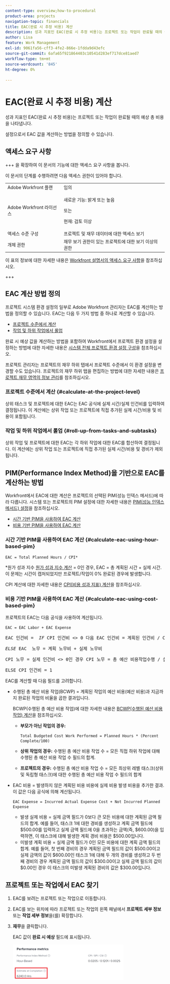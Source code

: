 ```yaml
---
content-type: overview;how-to-procedural
product-area: projects
navigation-topic: financials
title: EAC(완료 시 추정 비용) 계산
description: 성과 지표인 EAC(완료 시 추정 비용)는 프로젝트 또는 작업이 완료될 때의 예상 총 비용을 나타냅니다.
author: Lisa
feature: Work Management
exl-id: 9061fa56-cff3-4fe2-866e-1fdda9d43efc
source-git-commit: 6afa65f921864403c10541d283ef717dce81aed7
workflow-type: tm+mt
source-wordcount: '845'
ht-degree: 0%

---
```


# EAC(완료 시 추정 비용) 계산

<!--
<p data-mc-conditions="QuicksilverOrClassic.Draft mode">(NOTE: Linked to the product. Do not change link!) </p>
-->

성과 지표인 EAC(완료 시 추정 비용)는 프로젝트 또는 작업이 완료될 때의 예상 총 비용을 나타냅니다.

설정으로서 EAC 값을 계산하는 방법을 정의할 수 있습니다. 

## 액세스 요구 사항

+++ 을 확장하여 이 문서의 기능에 대한 액세스 요구 사항을 봅니다.

이 문서의 단계를 수행하려면 다음 액세스 권한이 있어야 합니다.

<table style="table-layout:auto"> 
 <col> 
 <col> 
 <tbody> 
  <tr> 
   <td role="rowheader">Adobe Workfront 플랜</td> 
   <td>임의</td> 
  </tr> 
  <tr> 
   <td role="rowheader">Adobe Workfront 라이선스</td> 
   <td>
   <p>새로운 기능: 밝게 또는 높음</p>
   <p>또는</p>
   <p>현재: 검토 이상</p></td>  
  </tr> 
  <tr> 
   <td role="rowheader">액세스 수준 구성</td> 
   <td>프로젝트 및 재무 데이터에 대한 액세스 보기</td> 
  </tr> 
  <tr> 
   <td role="rowheader">개체 권한</td> 
   <td>재무 보기 권한이 있는 프로젝트에 대한 보기 이상의 권한</td> 
  </tr> 
 </tbody> 
</table>

이 표의 정보에 대한 자세한 내용은 [Workfront 설명서의 액세스 요구 사항](/help/quicksilver/administration-and-setup/add-users/access-levels-and-object-permissions/access-level-requirements-in-documentation.md)을 참조하십시오.

+++

## EAC 계산 방법 정의

프로젝트 시스템 환경 설정의 일부로 Adobe Workfront 관리자는 EAC를 계산하는 방법을 정의할 수 있습니다. EAC는 다음 두 가지 방법 중 하나로 계산할 수 있습니다.

* [프로젝트 수준에서 계산](#calculate-at-the-project-level)
* [작업 및 하위 작업에서 롤업](#roll-up-from-tasks-and-subtasks)

완료 시 예상 값을 계산하는 방법을 포함하여 Workfront에서 프로젝트 환경 설정을 설정하는 방법에 대한 자세한 내용은 [시스템 전체 프로젝트 환경 설정 구성](../../../administration-and-setup/set-up-workfront/configure-system-defaults/set-project-preferences.md)을 참조하십시오.

프로젝트 관리자는 프로젝트의 재무 하위 탭에서 프로젝트 수준에서 이 환경 설정을 변경할 수도 있습니다. 프로젝트의 재무 하위 탭을 편집하는 방법에 대한 자세한 내용은 [프로젝트 재무 영역의 정보 관리](../../../manage-work/projects/project-finances/manage-project-finance-area.md)를 참조하십시오.

### 프로젝트 수준에서 계산 {#calculate-at-the-project-level}

상위 태스크 및 프로젝트에 대한 EAC는 EAC 공식에 실제 시간/실제 인건비를 입력하여 결정됩니다. 이 계산에는 상위 작업 또는 프로젝트에 직접 추가된 실제 시간/비용 및 비용이 포함됩니다.

### 작업 및 하위 작업에서 롤업 {#roll-up-from-tasks-and-subtasks}

상위 작업 및 프로젝트에 대한 EAC는 각 하위 작업에 대한 EAC를 합산하여 결정됩니다. 이 계산에는 상위 작업 또는 프로젝트에 직접 추가된 실제 시간/비용 및 경비가 제외됩니다.

## PIM(Performance Index Method)을 기반으로 EAC를 계산하는 방법

Workfront에서 EAC에 대한 계산은 프로젝트의 선택된 PIM(성능 인덱스 메서드)에 따라 다릅니다. 시스템 또는 프로젝트의 PIM 설정에 대한 자세한 내용은 [PIM(성능 인덱스 메서드) 설정](../../../manage-work/projects/project-finances/set-pim.md)을 참조하십시오.

* [시간 기반 PIM을 사용하여 EAC 계산](#calculate-eac-using-hour-based-pim)
* [비용 기반 PIM을 사용하여 EAC 계산](#calculate-eac-using-cost-based-pim)

### 시간 기반 PIM을 사용하여 EAC 계산 {#calculate-eac-using-hour-based-pim}

```
EAC = Total Planned Hours / CPI*
```

&#42;원가 성과 지수 [원가 성과 지수 계산](../../../manage-work/projects/project-finances/calculate-cpi.md) = 0인 경우, EAC = 총 계획된 시간 + 실제 시간. 이 문제는 시간이 캡처되었지만 프로젝트/작업이 0% 완료된 경우에 발생합니다.

CPI 계산에 대한 자세한 내용은 [CPI(비용 성과 지표) 계산](../../../manage-work/projects/project-finances/calculate-cpi.md)을 참조하십시오.

### 비용 기반 PIM을 사용하여 EAC 계산 {#calculate-eac-using-cost-based-pim}

프로젝트의 EAC는 다음 공식을 사용하여 계산됩니다.

```
EAC = EAC Labor + EAC Expense 
```

<pre>EAC 인건비 =  <em>IF</em> CPI 인건비 &lt;&gt; 0 다음 EAC 인건비 = 계획된 인건비 / CPI 인건비</pre><pre><em>ELSE</em> EAC  노무 = 계획 노무비 + 실제 노무비</pre><pre>CPI 노무 = 실제 인건비 &lt;&gt; 0인 경우 CPI 노무 = 총 예산 비용작업수행 / 실제 인건비</pre><pre>ELSE CPI 인건비 = 1 </pre>EAC를 계산할 때 다음 필드를 고려합니다.

* 수행된 총 예산 비용 작업(BCWP) = 계획된 작업의 예산 비용(예산 비용)과 지금까지 완료된 작업의 비율을 곱한 결과입니다.

  BCWP(수행된 총 예산 비용 작업)에 대한 자세한 내용은 [BCWP(수행된 예산 비용 작업) 계산](../../../manage-work/projects/project-finances/calculate-bcwp.md)을 참조하십시오.

   * **부모가 아닌 작업의 경우:**

     ```
     Total Budgeted Cost Work Performed = Planned Hours * (Percent Complete/100)
     ```

   * **상위 작업의 경우:**
수행된 총 예산 비용 작업 수 = 모든 직접 하위 작업에 대해 수행된 총 예산 비용 작업 수 필드의 합계.

   * **프로젝트의 경우:**
수행된 총 예산 비용 작업 수 = 모든 최상위 레벨 태스크(상위 및 독립형 태스크)에 대한 수행된 총 예산 비용 작업 수 필드의 합계 

* EAC 비용 = 발생하지 않은 계획된 비용 비용에 실제 비용 발생 비용을 추가한 결과. 이 값은 다음 공식에 의해 계산됩니다.

  ```
  EAC Expense = Incurred Actual Expense Cost + Not Incurred Planned Expense
  ```

   * 발생 실제 비용 = 실제 금액 필드가 0보다 큰 모든 비용에 대한 계획된 금액 필드의 합계. 예를 들어, 태스크 1에 대한 경비를 생성하고 계획 금액 필드에 $500.00를 입력하고 실제 금액 필드에 0을 초과하는 금액(즉, $600.00)을 입력하면, 이 태스크에 대해 발생한 계획 경비 비용은 $500.00입니다.
   * 미발생 계획 비용 = 실제 금액 필드가 0인 모든 비용에 대한 계획 금액 필드의 합계. 예를 들어, 첫 번째 경비의 경우 계획된 금액 필드의 값이 $500.00이고 실제 금액의 값이 $600.00인 태스크 1에 대해 두 개의 경비를 생성하고 두 번째 경비의 경우 계획된 금액 필드의 값이 $300.00이고 실제 금액 필드의 값이 $0.00인 경우 이 태스크의 미발생 계획된 경비의 값은 $300.00입니다. 

## 프로젝트 또는 작업에서 EAC 찾기

1. EAC를 보려는 프로젝트 또는 작업으로 이동합니다.
1. EAC를 보는 위치에 따라 프로젝트 또는 작업의 왼쪽 패널에서 **프로젝트 세부 정보** 또는 **작업 세부 정보**&#x200B;을(를) 확장합니다.

1. **재무**&#x200B;을 클릭합니다. 

   EAC 값이 **완료 시 예상** 필드에 표시됩니다.

   ![](assets/eac-highlighted-on-project-350x112.png)
